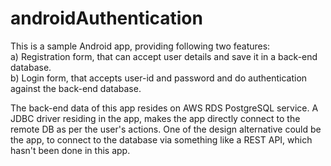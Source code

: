 # androidAuthentication
This is a sample Android app, providing following two features:  
a) Registration form, that can accept user details and save it in a back-end database.  
b) Login form, that accepts user-id and password and do authentication against the back-end database.

The back-end data of this app resides on AWS RDS PostgreSQL service. A JDBC driver residing in the app, makes the app directly connect to the remote DB as per the user's actions. One of the design alternative could be the app, to connect to the database via something like a REST API, which hasn't been done in this app.
